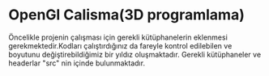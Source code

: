 # OpenGl Calisma(3D programlama)

Öncelikle projenin çalışması için gerekli kütüphanelerin eklenmesi gerekmektedir.Kodları çalıştırdığınız da fareyle kontrol edilebilen ve boyutunu değiştirebildiğimiz bir yıldız oluşmaktadır.
Gerekli kütüphaneler ve headerlar "src" nin içinde bulunmaktadır.

